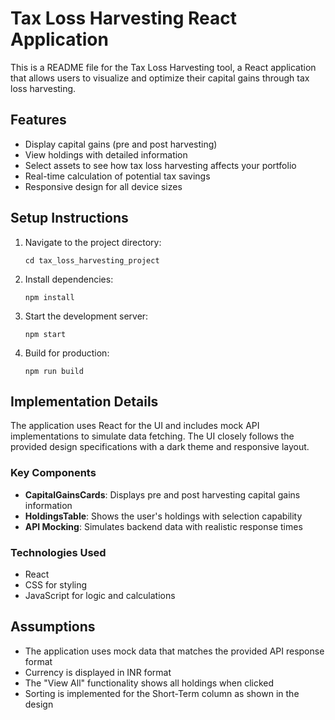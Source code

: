 # Tax Loss Harvesting React Application

This is a README file for the Tax Loss Harvesting tool, a React application that allows users to visualize and optimize their capital gains through tax loss harvesting.

## Features

- Display capital gains (pre and post harvesting)
- View holdings with detailed information
- Select assets to see how tax loss harvesting affects your portfolio
- Real-time calculation of potential tax savings
- Responsive design for all device sizes

## Setup Instructions

1. Navigate to the project directory:
   ```
   cd tax_loss_harvesting_project
   ```

2. Install dependencies:
   ```
   npm install
   ```

3. Start the development server:
   ```
   npm start
   ```

4. Build for production:
   ```
   npm run build
   ```

## Implementation Details

The application uses React for the UI and includes mock API implementations to simulate data fetching. The UI closely follows the provided design specifications with a dark theme and responsive layout.

### Key Components

- **CapitalGainsCards**: Displays pre and post harvesting capital gains information
- **HoldingsTable**: Shows the user's holdings with selection capability
- **API Mocking**: Simulates backend data with realistic response times

### Technologies Used

- React
- CSS for styling
- JavaScript for logic and calculations

## Assumptions

- The application uses mock data that matches the provided API response format
- Currency is displayed in INR format
- The "View All" functionality shows all holdings when clicked
- Sorting is implemented for the Short-Term column as shown in the design
